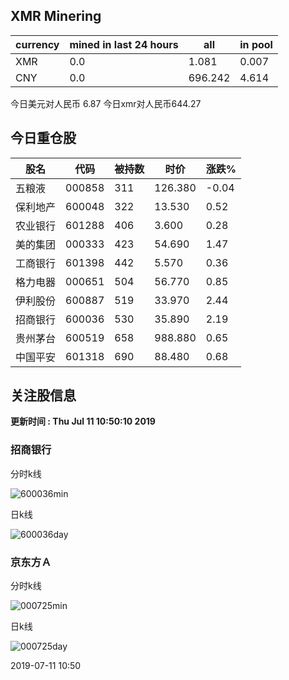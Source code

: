 ## XMR Minering

|currency|mined in last 24 hours|all|in pool|
|---|---|---|---|
|XMR|0.0|1.081|0.007|
|CNY|0.0|696.242|4.614|

今日美元对人民币 6.87	今日xmr对人民币644.27


## 今日重仓股 

|股名|代码|被持数|时价|涨跌%|
|---|---|---|---|---|
|五粮液|000858|311|126.380|-0.04|
|保利地产|600048|322|13.530|0.52|
|农业银行|601288|406|3.600|0.28|
|美的集团|000333|423|54.690|1.47|
|工商银行|601398|442|5.570|0.36|
|格力电器|000651|504|56.770|0.85|
|伊利股份|600887|519|33.970|2.44|
|招商银行|600036|530|35.890|2.19|
|贵州茅台|600519|658|988.880|0.65|
|中国平安|601318|690|88.480|0.68|

## 关注股信息
**更新时间 : Thu Jul 11 10:50:10 2019**
### 招商银行 
分时k线

![600036min](http://image.sinajs.cn/newchart/min/n/sh600036.gif)

日k线

![600036day](http://image.sinajs.cn/newchart/daily/n/sh600036.gif)

### 京东方Ａ 
分时k线

![000725min](http://image.sinajs.cn/newchart/min/n/sz000725.gif)

日k线

![000725day](http://image.sinajs.cn/newchart/daily/n/sz000725.gif)

2019-07-11 10:50